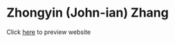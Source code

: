 <h1>Zhongyin (John-ian) Zhang</h1>
Click <a href='https://johnianzhang.github.io'>here</a> to preview website
